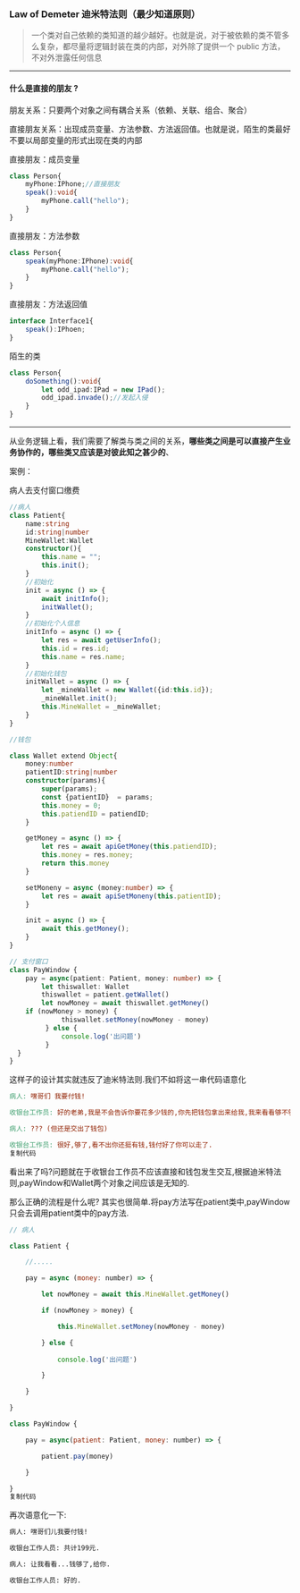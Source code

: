 ### Law of Demeter 迪米特法则（最少知道原则）

> 一个类对自己依赖的类知道的越少越好。也就是说，对于被依赖的类不管多么复杂，都尽量将逻辑封装在类的内部，对外除了提供一个 public 方法，不对外泄露任何信息

---

#### 什么是直接的朋友 ?

朋友关系：只要两个对象之间有耦合关系（依赖、关联、组合、聚合）

直接朋友关系：出现成员变量、方法参数、方法返回值。<span class="imp">也就是说，陌生的类最好不要以局部变量的形式出现在类的内部</span>

直接朋友：成员变量

```ts
class Person{
	myPhone:IPhone;//直接朋友
	speak():void{
		myPhone.call("hello");
	}
}
```

直接朋友：方法参数

```ts
class Person{
	speak(myPhone:IPhone):void{
		myPhone.call("hello");
	}
}
```

直接朋友：方法返回值

```ts
interface Interface1{
	speak():IPhoen;
}
```

陌生的类

```ts
class Person{
	doSomething():void{
		let odd_ipad:IPad = new IPad();
		odd_ipad.invade();//发起入侵
	}
}
```

---

从业务逻辑上看，我们需要了解类与类之间的关系，**哪些类之间是可以直接产生业务协作的，哪些类又应该是对彼此知之甚少的**、

案例：

病人去支付窗口缴费

```ts
//病人
class Patient{
	name:string
	id:string|number
	MineWallet:Wallet
	constructor(){
		this.name = "";
		this.init();
	}
	//初始化
	init = async () => {
		await initInfo();
		initWallet();
	}
	//初始化个人信息
	initInfo = async () => {
		let res = await getUserInfo();
		this.id = res.id;
		this.name = res.name;
	}
	//初始化钱包
	initWallet = async () => {
		let _mineWallet = new Wallet({id:this.id});
		_mineWallet.init();
		this.MineWallet = _mineWallet;
	}
}
```

```ts
//钱包

class Wallet extend Object{
	money:number
	patientID:string|number
	constructor(params){
		super(params);
		const {patientID}  = params;
		this.money = 0;
		this.patiendID = patiendID;
	}

	getMoney = async () => {
		let res = await apiGetMoney(this.patiendID);
		this.money = res.money;
		return this.money
	}

	setMoneny = async (money:number) => {
		let res = await apiSetMoneny(this.patientID);
	}

	init = async () => {
		await this.getMoney();
	}
}
```

```ts
// 支付窗口
class PayWindow {
	pay = async(patient: Patient, money: number) => {
		let thiswallet: Wallet
		thiswallet = patient.getWallet()
		let nowMoney = await thiswallet.getMoney()
    if (nowMoney > money) {
 			 thiswallet.setMoney(nowMoney - money)
 		 } else {
	 		 console.log('出问题')
 		 }
  }
}
```

这样子的设计其实就违反了迪米特法则.我们不如将这一串代码语意化

```makefile
病人: 嘿哥们 我要付钱!

收银台工作员: 好的老弟,我是不会告诉你要花多少钱的,你先把钱包拿出来给我,我来看看够不够!

病人: ??? (但还是交出了钱包)

收银台工作员: 很好,够了,看不出你还挺有钱,钱付好了你可以走了.
复制代码
```

看出来了吗?问题就在于收银台工作员不应该直接和钱包发生交互,根据迪米特法则,payWindow和Wallet两个对象之间应该是无知的.

那么正确的流程是什么呢? 其实也很简单.将pay方法写在patient类中,payWindow只会去调用patient类中的pay方法.

```JavaScript
// 病人

class Patient {

    //.....

    pay = async (money: number) => {

        let nowMoney = await this.MineWallet.getMoney()

        if (nowMoney > money) {

            this.MineWallet.setMoney(nowMoney - money)

        } else {
            
            console.log('出问题')

        }

    }

}

class PayWindow {

    pay = async(patient: Patient, money: number) => {

        patient.pay(money)

    }

}
复制代码
```

再次语意化一下:

```markdown
病人: 嘿哥们儿我要付钱!

收银台工作人员: 共计199元.

病人: 让我看看...钱够了,给你.

收银台工作人员: 好的.
```